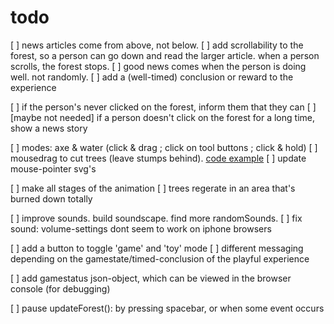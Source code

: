 # todo

[ ] news articles come from above, not below.
[ ] add scrollability to the forest, so a person can go down and read the larger article. when a person scrolls, the forest stops.
[ ] good news comes when the person is doing well. not randomly.
[ ] add a (well-timed) conclusion or reward to the experience

[ ] if the person's never clicked on the forest, inform them that they can
[ ] [maybe not needed] if a person doesn't click on the forest for a long time, show a news story

[ ] modes: axe & water (click & drag ; click on tool buttons ; click & hold)
[ ] mousedrag to cut trees (leave stumps behind). [code example](https://developer.mozilla.org/en-US/docs/Web/API/Touch/radiusX)
[ ] update mouse-pointer svg's

[ ] make all stages of the animation
[ ] trees regerate in an area that's burned down totally

[ ] improve sounds. build soundscape. find more randomSounds. 
[ ] fix sound: volume-settings dont seem to work on iphone browsers

[ ] add a button to toggle 'game' and 'toy' mode
[ ] different messaging depending on the gamestate/timed-conclusion of the playful experience

[ ] add gamestatus json-object, which can be viewed in the browser console (for debugging)

[ ] pause updateForest(): by pressing spacebar, or when some event occurs